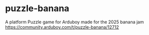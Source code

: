 # puzzle-banana
A platform Puzzle game for Arduboy made for the 2025 banana jam
https://community.arduboy.com/t/puzzle-banana/12712
